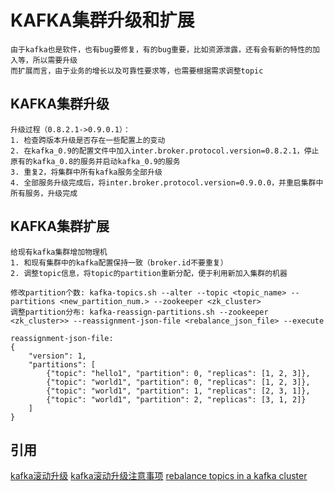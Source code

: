 # KAFKA集群升级和扩展
```
由于kafka也是软件，也有bug要修复，有的bug重要，比如资源泄露，还有会有新的特性的加入等，所以需要升级
而扩展而言，由于业务的增长以及可靠性要求等，也需要根据需求调整topic
```

## KAFKA集群升级
```
升级过程（0.8.2.1->0.9.0.1）：
1. 检查跨版本升级是否存在一些配置上的变动
2. 在kafka_0.9的配置文件中加入inter.broker.protocol.version=0.8.2.1，停止原有的kafka_0.8的服务并启动kafka_0.9的服务
3. 重复2，将集群中所有kafka服务全部升级
4. 全部服务升级完成后，将inter.broker.protocol.version=0.9.0.0，并重启集群中所有服务，升级完成
```

## KAFKA集群扩展
```
给现有kafka集群增加物理机
1. 和现有集群中的kafka配置保持一致（broker.id不要重复）
2. 调整topic信息，将topic的partition重新分配，便于利用新加入集群的机器

修改partition个数: kafka-topics.sh --alter --topic <topic_name> --partitions <new_partition_num.> --zookeeper <zk_cluster>
调整partition分布: kafka-reassign-partitions.sh --zookeeper <zk_cluster>> --reassignment-json-file <rebalance_json_file> --execute

reassignment-json-file:
{
    "version": 1,
    "partitions": [
        {"topic": "hello1", "partition": 0, "replicas": [1, 2, 3]},
        {"topic": "world1", "partition": 0, "replicas": [1, 2, 3]},    
        {"topic": "world1", "partition": 1, "replicas": [2, 3, 1]},    
        {"topic": "world1", "partition": 2, "replicas": [3, 1, 2]} 
    ]
}
```

## 引用
[kafka滚动升级](http://kafka.apache.org/090/documentation.html#upgrade)
[kafka滚动升级注意事项](http://kafka.apache.org/090/documentation.html#upgrade_9_breaking)
[rebalance topics in a kafka cluster](https://blog.imaginea.com/how-to-rebalance-topics-in-kafka-cluster/)
